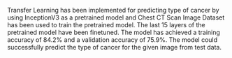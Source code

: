 Transfer Learning has been implemented for predicting type of cancer by using InceptionV3 as a pretrained model and Chest CT Scan Image Dataset has been used to train the pretrained model. 
The last 15 layers of the pretrained model have been finetuned. 
The model has achieved a training accuracy of 84.2% and a validation accuracy of 75.9%. 
The model could successfully predict the type of cancer for the given image from test data.
